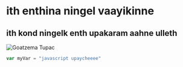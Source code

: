 # ith enthina ningel vaayikinne
## ith kond ningelk enth upakaram aahne ulleth
![Goatzema Tupac](https://i0.wp.com/ghana.dubawa.org/wp-content/uploads/2022/11/Benzema-and-Tupac.jpg?w=676&ssl=1)

``` javascript
var myVar = "javascript upaycheeee"
```
